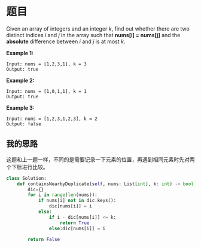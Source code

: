 

# 题目

Given an array of integers and an integer *k*, find out whether there are two distinct indices *i* and *j* in the array such that **nums[i] = nums[j]** and the **absolute** difference between *i* and *j* is at most *k*.

**Example 1:**

```
Input: nums = [1,2,3,1], k = 3
Output: true
```

**Example 2:**

```
Input: nums = [1,0,1,1], k = 1
Output: true
```

**Example 3:**

```
Input: nums = [1,2,3,1,2,3], k = 2
Output: false
```

## 我的思路

这题和上一题一样，不同的是需要记录一下元素的位置，再遇到相同元素时先对两个下标进行比较。

```python
class Solution:
    def containsNearbyDuplicate(self, nums: List[int], k: int) -> bool:
        dic={}
        for i in range(len(nums)):
            if nums[i] not in dic.keys():
                dic[nums[i]] = i
            else:
                if i - dic[nums[i]] <= k:
                    return True
                else:dic[nums[i]] = i
                
        return False
```

